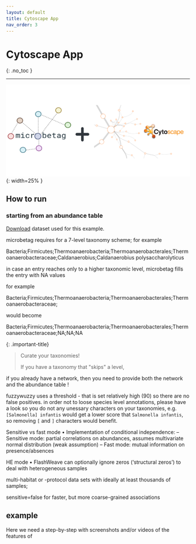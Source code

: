 ```yaml
---
layout: default
title: Cytoscape App
nav_order: 3
---
```


# Cytoscape App
{: .no_toc }

---



![microbetag CyApp](../assets/images/cyApp.png){: width=25% }



## How to run

### starting from an abundance table 

<a href="https://raw.githubusercontent.com/hariszaf/microbetag/develop/tests/dada2_use_case.tsv" download="dada2_use_case.tsv">Download</a>
dataset used for this example.


microbetag requires for a 7-level taxonomy scheme; 
for example 

Bacteria;Firmicutes;Thermoanaerobacteria;Thermoanaerobacterales;Thermoanaerobacteraceae;Caldanaerobius;Caldanaerobius polysaccharolyticus

in case an entry reaches only to a higher taxonomic level, microbetag fills the entry with NA values

for example

Bacteria;Firmicutes;Thermoanaerobacteria;Thermoanaerobacterales;Thermoanaerobacteraceae;

would become

Bacteria;Firmicutes;Thermoanaerobacteria;Thermoanaerobacterales;Thermoanaerobacteraceae;NA;NA;NA


{: .important-title}
> Curate your taxonomies! 
> 
> If you have a taxonomy that "skips" a level,  




if you already have a network, then you need to provide both the network and the abundance table ! 


fuzzywuzzy uses a threshold - that is set relatively high (90) so there are no false positives. 
in order not to loose species level annotations, please have a look so you do not any unessary characters on your taxonomies, e.g. `[Salmonella] infantis` 
would get a lower score that `Salmonella infantis`, so removing `[` and `]` characters would benefit. 






Sensitive vs fast mode
• Implementation of
conditional independence:
– Sensitive mode: partial
correlations on abundances,
assumes multivariate normal
distribution (weak assumption)
– Fast mode: mutual information
on presence/absences


HE mode
• FlashWeave can optionally ignore
zeros (‘structural zeros’) to deal
with heterogeneous samples 


multi-habitat or -protocol data sets with ideally at least thousands of samples;

sensitive=false for faster, but more coarse-grained associations

## example
Here we need a step-by-step with screenshots and/or videos of the features of 

